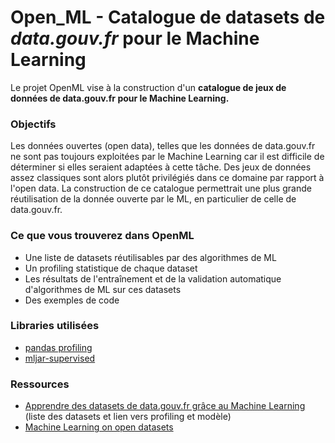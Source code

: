 # Open_ML - Catalogue de datasets de *data.gouv.fr* pour le Machine Learning

Le projet OpenML vise à la construction d'un **catalogue de jeux de données de data.gouv.fr pour le Machine Learning.**

### Objectifs

 Les données ouvertes (open data), telles que les données de data.gouv.fr ne sont pas toujours exploitées par le Machine Learning car il est difficile de déterminer si elles seraient adaptées à cette tâche. Des jeux de données assez classiques sont alors plutôt privilégiés dans ce domaine par rapport à l'open data. La construction de ce catalogue permettrait une plus grande réutilisation de la donnée ouverte par le ML, en particulier de celle de data.gouv.fr.
 
 
 ### Ce que vous trouverez dans OpenML
 
 - Une liste de datasets réutilisables par des algorithmes de ML
 - Un profiling statistique de chaque dataset
 - Les résultats de l'entraînement et de la validation automatique d'algorithmes de ML sur ces datasets
 - Des exemples de code
 
 ### Libraries utilisées
 
 - [pandas profiling](https://pandas-profiling.github.io/pandas-profiling/docs/master/rtd/)
 - [mljar-supervised](https://supervised.mljar.com/)
 
 ### Ressources
 - [Apprendre des datasets de data.gouv.fr grâce au Machine Learning](https://pad.incubateur.net/vUkeOagxSCWVMpaW9pz_nQ#) (liste des datasets et lien vers profiling et modèle)
 - [Machine Learning on open datasets](https://drive.google.com/file/d/1CvEA7XWx4VJxukM9eh_c2FnHyOK7bM3U/view?usp=sharing)
